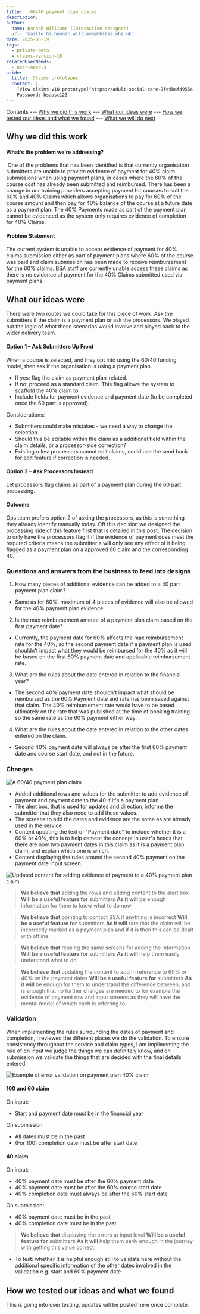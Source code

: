 ```yaml
---
title:   60/40 payment plan claims
description: 
author:
  name: Hannah Williams (Interaction designer)
  url: 'mailto:hi.hannah.williams@nhsbsa.nhs.uk'
date: 2025-08-19
tags:
  - private-beta
  - claims-version-18
relatedUserNeeds:
  - user-need-3
aside:
  title:  Claims prototypes
  content: |
    [View claims v18 prototype](https://adult-social-care-7fe9bafd955a.herokuapp.com/claims/v18/) 
    Password: bsaasc123
---
```


Contents
--- [Why we did this work](#why-we-did-this-work)
--- [What our ideas were](#what-our-ideas-were)
--- [How we tested our ideas and what we found](#how-we-tested-our-ideas-and-what-we-found)
--- [What we will do next](#what-we-will-do-next)

## Why we did this work

#### What’s the problem we’re addressing?

 One of the problems that has been identified is that currently organisation submitters are unable to provide evidence of payment for 40% claim submissions when using payment plans, in cases where the 60% of the course cost has already been submitted and reimbursed. There has been a change in our training providers accepting payment for courses to suit the 60% and 40% Claims which allows organisations to pay for 60% of the course amount and then pay for 40% balance of the course at a future date as a payment plan. The 40% Payments made as part of the payment plan cannot be evidenced as the system only requires evidence of completion for 40% Claims.

#### Problem Statement
The current system is unable to accept evidence of payment for 40% claims submission either as part of payment plans where 60% of the course was paid and claim submission has been made to receive reimbursement for the 60% claims. BSA staff are currently unable access these claims as there is no evidence of payment for the 40% Claims submitted used via payment plans.


## What our ideas were

There were two routes we could take for this piece of work. Ask the submitters if the claim is a payment plan or ask the processors. We played out the logic of what these scenarios would involve and played back to the wider delivery team. 

#### Option 1 – Ask Submitters Up Front
When a course is selected, and they opt into using the 60/40 funding model, then ask if the organisation is using a payment plan.
* If yes: flag the claim as payment plan-related.
* If no: proceed as a standard claim.
This flag allows the system to scaffold the 40% claim to:
* Include fields for payment evidence and payment date (to be completed once the 60 part is approved).

Considerations:
* Submitters could make mistakes - we need a way to change the selection.
* Should this be editable within the claim as a additional field within the claim details, or a processor-side correction?
* Existing rules: processors cannot edit claims, could use the send back for edit feature if correction is needed.

#### Option 2 – Ask Processors Instead
Let processors flag claims as part of a payment plan during the 60 part processing.

#### Outcome
Ops team prefers option 2 of asking the processors, as this is something they already identify manually today. Off this decision we designed the processing side of this feature first that is detailed in this post. The decision to only have the processors flag it if the evidence of payment does meet the required criteria means the submitter's will only see any effect of it being flagged as a payment plan on a approved 60 claim and the corresponding 40.

### Questions and answers from the business to feed into designs

1. How many pieces of additional evidence can be added to a 40 part payment plan claim?
- Same as for 60%, maximum of 4 pieces of evidence will also be allowed for the 40% payment plan evidence.

2. Is the max reimbursement amount of a payment plan claim based on the first payment date?
- Currently, the payment date for 60% affects the max reimbursement rate for the 40%, so the second payment date if a payment plan is used shouldn't impact what they would be reimbursed for the 40% as it will be based on the first 60% payment date and applicable reimbursement rate.

3. What are the rules about the date entered in relation to the  financial year?
- The second 40% payment date shouldn't impact what should be reimbursed as the 60% Payment date and rate has been saved against that claim. The 40% reimbursement rate would have to be based ultimately on the rate that was published at the time of booking training so the same rate as the 60% payment either way. 

4. What are the rules about the date entered in relation to the other dates entered on the claim.
- Second 40% payment date will always be after the first 60% payment date and course start date, and not in the future.
    

### Changes

![A 60/40 payment plan claim](claim-details-payment-plan-submitter.png "A 60/40 payment plan claim")

- Added additional rows and values for the submitter to add evidence of payment and payment date to the 40 if it's a payment plan
- The alert box, that is used for updates and direction, informs the submitter that they also need to add these values.
- The screens to add the dates and evidence are the same as are already used in the service
- Content updating the text of "Payment date" to include whether it is a 60% or 40%, this is to help cement the concept in user's heads that there are now two payment dates in this claim as it is a payment plan claim, and explain which one is which. 
- Content displaying the rules around the second 40% payment on the payment date input screen.

![Updated content for adding evidence of payment to a 40% payment plan claim](date-input.png "Updated content for adding evidence of payment to a 40% payment plan claim")


>**We believe that** adding the rows and adding content to the alert box
>**Will be a useful feature for** submitters
>**As it will** be enough information for them to know what to do now 

>**We believe that** pointing to contact BSA if anything is incorrect
>**Will be a useful feature for** submitters
>**As it will** rare that the claim will be incorrectly marked as a payment plan and if it is then this can be dealt with offline.

>**We believe that** reusing the same screens for adding the information
>**Will be a useful feature for** submitters
>**As it will** help them easily understand what to do

>**We believe that** updating the content to add in reference to 60% or 40% on the payment dates
>**Will be a useful feature for** submitters
>**As it will** be enough for them to understand the difference between, and is enough that no further changes are needed to for example the evidence of payment row and input screens as they will have the mental model of which each is referring to.

### Validation

When implementing the rules surrounding the dates of payment and completion, I reviewed the different places we do the validation. To ensure consistency throughout the service and claim types, I am implimenting the rule of on input we judge the things we can definitely know, and on submission we validate the things that are decided with the final details entered.

![Example of error validation on payment plan 40% claim](date-input-error.png "Example of error validation on payment plan 40% claim")

#### 100 and 60 claim
On input:
- Start and payment date must be in the financial year

On submission
- All dates must be in the past
- (For 100) completion date must be after start date

#### 40 claim
On input:
- 40% payment date must be after the 60% payment date
- 40% payment date must be after the 60% course start date
- 40% completion date must always be after the 60% start date

On submission:
- 40% payment date must be in the past
- 40% completion date must be in the past


>**We believe that** displaying the errors at input level
>**Will be a useful feature for** submitters
>**As it will** help them early enough in the journey with getting this value correct.

- To test: whether it is helpful enough still to validate here without the additional specific information of the other dates involved in the validation e.g. start and 60% payment date

## How we tested our ideas and what we found

This is going into user testing, updates will be posted here once complete.